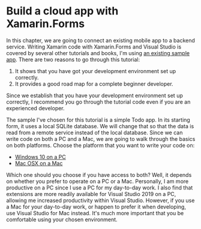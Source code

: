 # Build a cloud app with Xamarin.Forms

In this chapter, we are going to connect an existing mobile app to a backend service.  Writing Xamarin code with Xamarin.Forms and Visual Studio is covered by several other tutorials and books, I'm using [an existing sample app][sample].  There are two reasons to go through this tutorial:

1. It shows that you have got your development environment set up correctly.
2. It provides a good road map for a complete beginner developer.

Since we establish that you have your development environment set up correctly,  I recommend you go through the tutorial code even if you are an experienced developer.

The sample I've chosen for this tutorial is a simple Todo app.  In its starting form, it uses a local SQLite database.  We will change that so that the data is read from a remote service instead of the local database.  Since we can write code on both a PC and a Mac, we are going to walk through the basics on both platforms.  Choose the platform that you want to write your code on:

* [Windows 10 on a PC](windows-intro.md)
* [Mac OSX on a Mac](mac-intro.md)

Which one should you choose if you have access to both?  Well, it depends on whether you prefer to operate on a PC or a Mac.  Personally, I am more productive on a PC since I use a PC for my day-to-day work.  I also find that extensions are more readily available for Visual Studio 2019 on a PC, allowing me increased productivity within Visual Studio.  However, if you use a Mac for your day-to-day work, or happen to prefer it when developing, use Visual Studio for Mac instead.  It's much more important that you be comfortable using your chosen environment.

<!-- Links -->
[sample]: https://github.com/xamarin/xamarin-forms-samples/tree/master/Todo